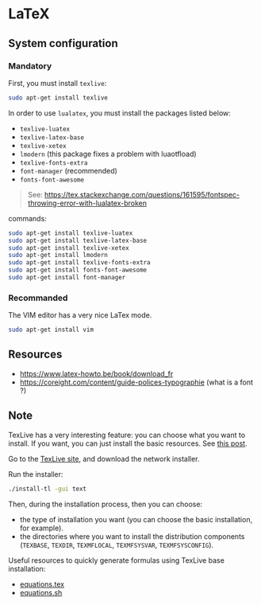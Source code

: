 # LaTeX

## System configuration

### Mandatory

First, you must install `texlive`:

```bash
sudo apt-get install texlive
```

In order to use `lualatex`, you must install the packages listed below:

* `texlive-luatex`
* `texlive-latex-base`
* `texlive-xetex`
* `lmodern` (this package fixes a problem with luaotfload)
* `texlive-fonts-extra`
* `font-manager` (recommended)
* `fonts-font-awesome`

> See: https://tex.stackexchange.com/questions/161595/fontspec-throwing-error-with-lualatex-broken

commands:

```bash
sudo apt-get install texlive-luatex
sudo apt-get install texlive-latex-base
sudo apt-get install texlive-xetex
sudo apt-get install lmodern 
sudo apt-get install texlive-fonts-extra
sudo apt-get install fonts-font-awesome
sudo apt-get install font-manager
```

### Recommanded

The VIM editor has a very nice LaTex mode.

```bash
sudo apt-get install vim
```

## Resources

* https://www.latex-howto.be/book/download_fr
* https://coreight.com/content/guide-polices-typographie (what is a font ?)

## Note

TexLive has a very interesting feature: you can choose what you want to install.
If you want, you can just install the basic resources. See [this post](https://tex.stackexchange.com/questions/397174/minimal-texlive-installation).

Go to the [TexLive site](https://www.tug.org/texlive/acquire-netinstall.html), and download the network installer.

Run the installer:

```bash
./install-tl -gui text
```

Then, during the installation process, then you can choose:

* the type of installation you want (you can choose the basic installation, for example).
* the directories where you want to install the distribution components (`TEXBASE`, `TEXDIR`, `TEXMFLOCAL`, `TEXMFSYSVAR`, `TEXMFSYSCONFIG`).

Useful resources to quickly generate formulas using TexLive base installation:

* [equations.tex](equations/equations.tex)
* [equations.sh](equations/equations.sh)

